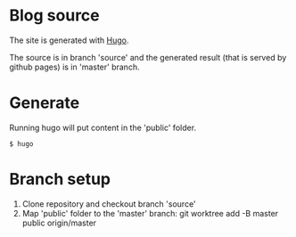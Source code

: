 # Blog source

The site is generated with [Hugo](https://gohugo.io).

The source is in branch 'source' and the generated result (that is served by github pages) is in 'master' branch.

# Generate

Running hugo will put content in the 'public' folder.

    $ hugo

# Branch setup

 1. Clone repository and checkout branch 'source'
 2. Map 'public' folder to the 'master' branch:
    git worktree add -B master public origin/master
